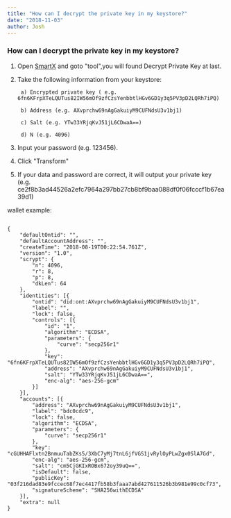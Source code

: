 ```yaml
---
title: "How can I decrypt the private key in my keystore?"
date: "2018-11-03"
author: Josh
---
```



### How can I decrypt the private key in my keystore?


1. Open [SmartX](http://smartxdebug.ont.io/#/) and goto "tool",you will found Decrypt Private Key at last.
2. Take the following information from your keystore:

        a) Encrypted private key ( e.g. 6fn6KFrpXTeLQUTus82IW56mOf9zfCzsYenbbtlHGv6GD1y3q5PV3pD2LQRh7iPQ)
        
        b) Address (e.g. AXvprchw69nAgGakuiyM9CUFNdsU3v1bj1)
        
        c) Salt (e.g. YTw33YRjqKvJ51jL6CDwaA==)
        
        d) N (e.g. 4096)

3. Input your password (e.g. 123456).

4. Click "Transform"

5. If your data and password are correct, it will output your private key (e.g. ce2f8b3ad44526a2efc7964a297bb27cb8bf9baa088df0f06fcccf1b67ea39d1)


wallet example:
```

{
	"defaultOntid": "",
	"defaultAccountAddress": "",
	"createTime": "2018-08-19T00:22:54.761Z",
	"version": "1.0",
	"scrypt": {
		"n": 4096,
		"r": 8,
		"p": 8,
		"dkLen": 64
	},
	"identities": [{
		"ontid": "did:ont:AXvprchw69nAgGakuiyM9CUFNdsU3v1bj1",
		"label": "",
		"lock": false,
		"controls": [{
			"id": "1",
			"algorithm": "ECDSA",
			"parameters": {
				"curve": "secp256r1"
			},
			"key": "6fn6KFrpXTeLQUTus82IW56mOf9zfCzsYenbbtlHGv6GD1y3q5PV3pD2LQRh7iPQ",
			"address": "AXvprchw69nAgGakuiyM9CUFNdsU3v1bj1",
			"salt": "YTw33YRjqKvJ51jL6CDwaA==",
			"enc-alg": "aes-256-gcm"
		}]
	}],
	"accounts": [{
		"address": "AXvprchw69nAgGakuiyM9CUFNdsU3v1bj1",
		"label": "bdc0cdc9",
		"lock": false,
		"algorithm": "ECDSA",
		"parameters": {
			"curve": "secp256r1"
		},
		"key": "cGUHHAFlxtn2BnmuuTabZKs5/3XbC7yMj7tnL6jfVGS1jvRylOyPLwZgx0SlA7Gd",
		"enc-alg": "aes-256-gcm",
		"salt": "cm5CjGKIxROBx672oy39uQ==",
		"isDefault": false,
		"publicKey": "03f216dad83e9fccec68f7ec4417fb58b3faaa7abd427611526b3b981e99c0cf73",
		"signatureScheme": "SHA256withECDSA"
	}],
	"extra": null
}
```


